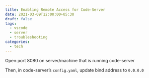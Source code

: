 ```yaml
---
title: Enabling Remote Access for Code-Server
date: 2021-03-09T12:00:00+05:30
draft: false
tags:
  - vscode
  - server
  - troubleshooting
categories:
  - tech
---
```

Open port 8080 on server/machine that is running code-server

Then, in code-server’s `config.yaml`, update bind address to `0.0.0.0`